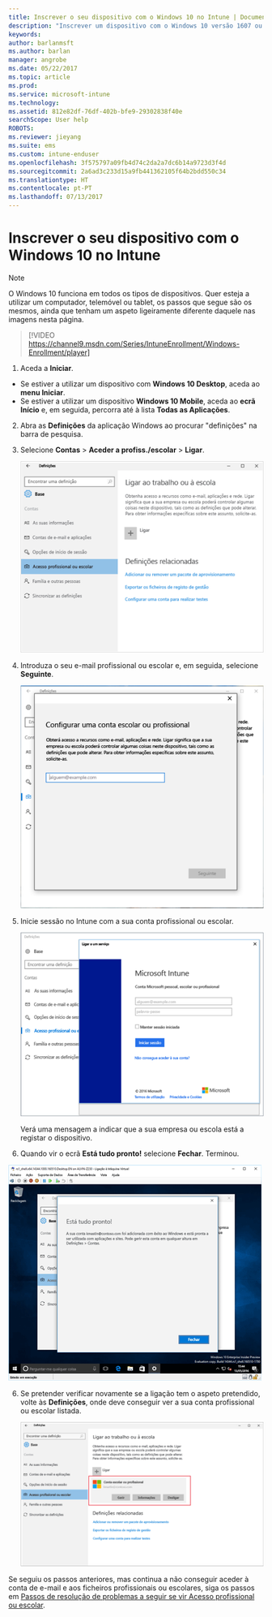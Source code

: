 ```yaml
---
title: Inscrever o seu dispositivo com o Windows 10 no Intune | Documentos da Microsoft
description: "Inscrever um dispositivo com o Windows 10 versão 1607 ou superior no Intune"
keywords: 
author: barlanmsft
ms.author: barlan
manager: angrobe
ms.date: 05/22/2017
ms.topic: article
ms.prod: 
ms.service: microsoft-intune
ms.technology: 
ms.assetid: 812e82df-76df-402b-bfe9-29302838f40e
searchScope: User help
ROBOTS: 
ms.reviewer: jieyang
ms.suite: ems
ms.custom: intune-enduser
ms.openlocfilehash: 3f575797a09fb4d74c2da2a7dc6b14a9723d3f4d
ms.sourcegitcommit: 2a6ad3c233d15a9fb441362105f64b2bdd550c34
ms.translationtype: HT
ms.contentlocale: pt-PT
ms.lasthandoff: 07/13/2017
---
```

# Inscrever o seu dispositivo com o Windows 10 no Intune
<a id="enroll-your-windows-10-device-in-intune" class="xliff"></a>

> [!NOTE]
> O Windows 10 funciona em todos os tipos de dispositivos. Quer esteja a utilizar um computador, telemóvel ou tablet, os passos que segue são os mesmos, ainda que tenham um aspeto ligeiramente diferente daquele nas imagens nesta página.

> [!VIDEO https://channel9.msdn.com/Series/IntuneEnrollment/Windows-Enrollment/player]

1. Aceda a **Iniciar**.

  - Se estiver a utilizar um dispositivo com **Windows 10 Desktop**, aceda ao **menu Iniciar**.
  - Se estiver a utilizar um dispositivo **Windows 10 Mobile**, aceda ao **ecrã Início** e, em seguida, percorra até à lista **Todas as Aplicações**.

2.  Abra as **Definições** da aplicação Windows ao procurar "definições" na barra de pesquisa.

3. Selecione **Contas** > **Aceder a profiss./escolar** > **Ligar**.

    ![Selecione Contas, Aceder a profiss./escolar](./media/w10-enroll-rs1-connect-to-work-or-school.png)

3.  Introduza o seu e-mail profissional ou escolar e, em seguida, selecione **Seguinte**.

    ![Introduza a sua conta profissional ou escolar](./media/w10-enroll-rs1-set-up-work-or-school-account.png)

4. Inicie sessão no Intune com a sua conta profissional ou escolar.

    ![Adicionar uma conta escolar ou profissional](./media/w10-enroll-rs1-enter-your-credentials.png)

    Verá uma mensagem a indicar que a sua empresa ou escola está a registar o dispositivo.

5. Quando vir o ecrã **Está tudo pronto!** selecione **Fechar**. Terminou.

  ![Selecione Fechar em "Está tudo pronto!" ecrã](./media/w10-enroll-rs1-youre-all-set.png)

6. Se pretender verificar novamente se a ligação tem o aspeto pretendido, volte às **Definições**, onde deve conseguir ver a sua conta profissional ou escolar listada.

    ![Validar a definição correta da ligação](./media/w10-enroll-rs1-validate-successful-enrollment.png)

Se seguiu os passos anteriores, mas continua a não conseguir aceder à conta de e-mail e aos ficheiros profissionais ou escolares, siga os passos em [Passos de resolução de problemas a seguir se vir Acesso profissional ou escolar](troubleshoot-your-windows-10-device-windows.md#troubleshooting-steps-to-follow-if-you-see-access-work-or-school).
